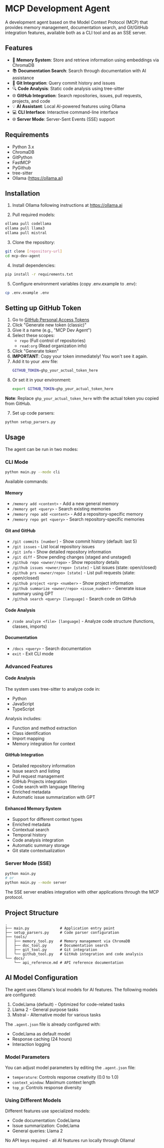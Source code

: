 # MCP Development Agent

A development agent based on the Model Context Protocol (MCP) that provides memory management, documentation search, and Git/GitHub integration features, available both as a CLI tool and as an SSE server.

## Features

- 🧠 **Memory System**: Store and retrieve information using embeddings via ChromaDB
- 📚 **Documentation Search**: Search through documentation with AI assistance
- 🔄 **Git Integration**: Query commit history and issues
- 🔍 **Code Analysis**: Static code analysis using tree-sitter
- 🌐 **GitHub Integration**: Search repositories, issues, pull requests, projects, and code
- 💡 **AI Assistant**: Local AI-powered features using Ollama
- 💻 **CLI Interface**: Interactive command-line interface
- 🌐 **Server Mode**: Server-Sent Events (SSE) support

## Requirements

- Python 3.x
- ChromaDB
- GitPython
- FastMCP
- PyGithub
- tree-sitter
- Ollama (https://ollama.ai)

## Installation

1. Install Ollama following instructions at https://ollama.ai

2. Pull required models:

```bash
ollama pull codellama
ollama pull llama3
ollama pull mistral
```

3. Clone the repository:

```bash
git clone [repository-url]
cd mcp-dev-agent
```

4. Install dependencies:

```bash
pip install -r requirements.txt
```

5. Configure environment variables (copy .env.example to .env):

```bash
cp .env.example .env
```

## Setting up GitHub Token

1. Go to [GitHub Personal Access Tokens](https://github.com/settings/tokens)
2. Click "Generate new token (classic)"
3. Give it a name (e.g., "MCP Dev Agent")
4. Select these scopes:
   - `repo` (Full control of repositories)
   - `read:org` (Read organization info)
5. Click "Generate token"
6. **IMPORTANT**: Copy your token immediately! You won't see it again.
7. Add it to your .env file:
   ```bash
   GITHUB_TOKEN=ghp_your_actual_token_here
   ```
8. Or set it in your environment:
   ```bash
   export GITHUB_TOKEN=ghp_your_actual_token_here
   ```

**Note**: Replace `ghp_your_actual_token_here` with the actual token you copied from GitHub.

7. Set up code parsers:

```bash
python setup_parsers.py
```

## Usage

The agent can be run in two modes:

### CLI Mode

```bash
python main.py --mode cli
```

Available commands:

#### Memory

- `/memory add <content>` - Add a new general memory
- `/memory get <query>` - Search existing memories
- `/memory repo add <content>` - Add a repository-specific memory
- `/memory repo get <query>` - Search repository-specific memories

#### Git and GitHub

- `/git commits [number]` - Show commit history (default: last 5)
- `/git issues` - List local repository issues
- `/git info` - Show detailed repository information
- `/git diff` - Show pending changes (staged and unstaged)
- `/github repo <owner/repo>` - Show repository details
- `/github issues <owner/repo> [state]` - List issues (state: open/closed)
- `/github prs <owner/repo> [state]` - List pull requests (state: open/closed)
- `/github project <org> <number>` - Show project information
- `/github summarize <owner/repo> <issue_number>` - Generate issue summary using GPT
- `/github search <query> [language]` - Search code on GitHub

#### Code Analysis

- `/code analyze <file> [language]` - Analyze code structure (functions, classes, imports)

#### Documentation

- `/docs <query>` - Search documentation
- `exit` - Exit CLI mode

### Advanced Features

#### Code Analysis

The system uses tree-sitter to analyze code in:

- Python
- JavaScript
- TypeScript

Analysis includes:

- Function and method extraction
- Class identification
- Import mapping
- Memory integration for context

#### GitHub Integration

- Detailed repository information
- Issue search and listing
- Pull request management
- GitHub Projects integration
- Code search with language filtering
- Enriched metadata
- Automatic issue summarization with GPT

#### Enhanced Memory System

- Support for different context types
- Enriched metadata
- Contextual search
- Temporal history
- Code analysis integration
- Automatic summary storage
- Git state contextualization

### Server Mode (SSE)

```bash
python main.py
# or
python main.py --mode server
```

The SSE server enables integration with other applications through the MCP protocol.

## Project Structure

```
.
├── main.py              # Application entry point
├── setup_parsers.py     # Code parser configuration
├── tools/
│   ├── memory_tool.py   # Memory management via ChromaDB
│   ├── doc_tool.py      # Documentation search
│   ├── git_tool.py      # Git integration
│   └── github_tool.py   # GitHub integration and code analysis
└── docs/
    └── api_reference.md # API reference documentation
```

## AI Model Configuration

The agent uses Ollama's local models for AI features. The following models are configured:

1. CodeLlama (default) - Optimized for code-related tasks
2. Llama 2 - General purpose tasks
3. Mistral - Alternative model for various tasks

The `.agent.json` file is already configured with:

- CodeLlama as default model
- Response caching (24 hours)
- Interaction logging

### Model Parameters

You can adjust model parameters by editing the `.agent.json` file:

- `temperature`: Controls response creativity (0.0 to 1.0)
- `context_window`: Maximum context length
- `top_p`: Controls response diversity

### Using Different Models

Different features use specialized models:

- Code documentation: CodeLlama
- Issue summarization: CodeLlama
- General queries: Llama 2

No API keys required - all AI features run locally through Ollama!

